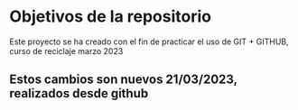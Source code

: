 # Objetivos de la repositorio

Este proyecto se ha creado con el fin de practicar el uso de GIT + GITHUB, curso de reciclaje marzo 2023


##  Estos cambios son nuevos 21/03/2023, realizados desde github



